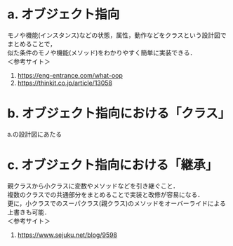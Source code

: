 # a. オブジェクト指向
モノや機能(インスタンス)などの状態，属性，動作などをクラスという設計図でまとめることで，</br>
似た条件のモノや機能(メソッド)をわかりやすく簡単に実装できる．</br>
＜参考サイト＞
1. https://eng-entrance.com/what-oop
1. https://thinkit.co.jp/article/13058

# b. オブジェクト指向における「クラス」
a.の設計図にあたる

# c. オブジェクト指向における「継承」
親クラスから小クラスに変数やメソッドなどを引き継ぐこと．</br>
複数のクラスでの共通部分をまとめることで実装と改修が容易になる．</br>
更に，小クラスでのスーパクラス(親クラス)のメソッドをオーバーライドによる上書きも可能．</br>
＜参考サイト＞
1. https://www.sejuku.net/blog/9598

